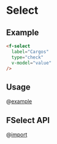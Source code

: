 # Select

## Example

```html
<f-select
  label="Cargos"
  type="check"
  v-model="value"
/>
```

## Usage
@[example](FSelect)


## FSelect API

@[import](FSelect/FSelect)